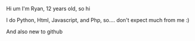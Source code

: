 Hi um I'm Ryan, 12 years old, so hi



I do Python, Html, Javascript, and Php, so.... don't expect much from me :)


And also new to github


